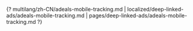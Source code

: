 {? multilang/zh-CN/adeals-mobile-tracking.md | localized/deep-linked-ads/adeals-mobile-tracking.md | pages/deep-linked-ads/adeals-mobile-tracking.md ?}
